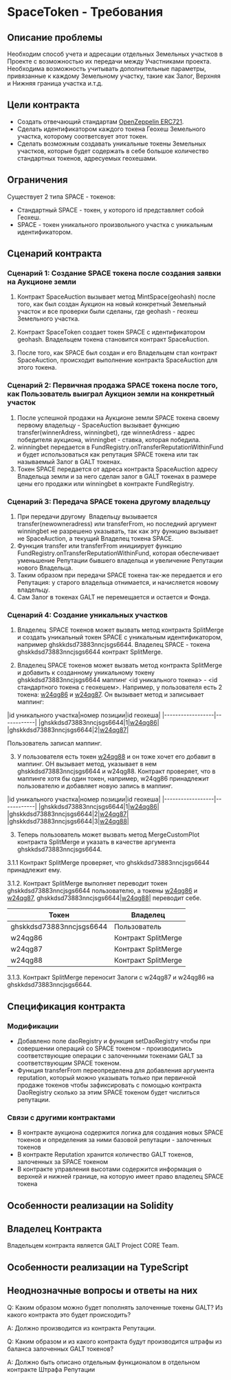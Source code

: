 # SpaceToken - Требования

## Описание проблемы
Необходим способ учета и адресации отдельных Земельных участков в Проекте с возможностью их передачи между Участниками проекта. Необходима возможность учитывать дополнительные параметры, привязанные к каждому Земельному участку, такие как Залог, Верхняя и Нижняя граница участка и.т.д.

## Цели контракта
- Создать отвечающий стандартам [OpenZeppelin ERC721](https://github.com/OpenZeppelin/openzeppelin-solidity/blob/master/contracts/token/ERC721).
- Сделать идентификатором каждого токена Геохеш Земельного участка, которому соответсвует этот токен.
- Сделать возможным создавать уникальные токены Земельных участков, которые будет содержать в себе большое количество стандартных токенов, адресуемых геохешами.

## Ограничения
Существует 2 типа SPACE - токенов:
- Стандартный SPACE - токен, у которого id представляет собой Геохеш.
- SPACE - токен уникального произвольного участка с уникальным идентификатором.

## Сценарий контракта
### Сценарий 1: Создание SPACE токена после создания заявки на Аукционе земли
1. Контракт SpaceAuction вызывает метод MintSpace(geohash) после того, как был создан Аукцион на новый конкретный Земельный участок и все проверки были сделаны, где geohash - геохеш Земельного участка. 

2. Контракт SpaceToken создает токен SPACE с идентификатором geohash. Владельцем токена становится контракт SpaceAuction.
3. После того, как SPACE был создан и его Владельцем стал контракт SpaceAuction, происходит выполнение контракта SpaceAuction для этого токена.
### Сценарий 2: Первичная продажа SPACE токена после того, как Пользователь выиграл Аукцион земли на конкретный участок
1. После успешной продажи на Аукционе земли SPACE токена своему первому владельцу - SpaceAuction вызывает функцию transfer(winnerAdress, winningbet), где winnerAdress - адрес победителя аукциона, winningbet - ставка, которая победила.
2. winningbet передается в FundRegistry.onTransferReputationWithinFund и будет использоваться как репутация SPACE токена или так называемый Залог в GALT токенах.
3. Токен SPACE передается от адреса контракта SpaceAuction адресу Владельца земли и за него сделан залог в GALT токенах в размере цены его продажи или winningbet в контракте FundRegistry.
### Сценарий 3: Передача SPACE токена другому владельцу
1. При передачи другому  Владельцу вызывается transfer(newowneradress) или transferFrom, но последний аргумент winningbet не разрешено указывать, так как эту функцию вызывает не SpaceAuction, а текущий Владелец токена SPACE.
2. Функция transfer или transferFrom инициирует функцию FundRegistry.onTransferReputationWithinFund, которая обеспечивает уменьшение Репутации бывшего владельца и увеличение Репутации нового Владельца.
3. Таким образом при передачи SPACE токена так-же передается и его Репутация: у старого владельца отнимается, и начисляется новому владельцу.
4. Сам Залог в токенах GALT не перемещается и остается и Фонда.

### Сценарий 4: Создание уникальных участков
1. Владелец  SPACE токенов может вызвать метод контракта SplitMerge и создать уникальный токен SPACE с уникальным идентификатором, например ghskkdsd73883nncjsgs6644. Владелец SPACE - токена ghskkdsd73883nncjsgs6644 контракт SplitMerge.

2. Владелец  SPACE токенов может вызвать метод контракта SplitMerge и добавить к созданному уникальному токену ghskkdsd73883nncjsgs6644 маппинг <id уникального токена> - <id стандартного токена с геохешем>.
Например, у пользователя есть 2 токена: [w24qg86](http://explorer.galtproject.io/map/#w24qg86) и [w24qg87](http://explorer.galtproject.io/map/#w24qg87). Он вызывает метод и записывает маппинг:

|id уникального участка|номер позиции|id геохеша|
|------------------|------------|
|ghskkdsd73883nncjsgs6644|1|[w24qg86](http://explorer.galtproject.io/map/#w24qg86)|
|ghskkdsd73883nncjsgs6644|2|[w24qg87](http://explorer.galtproject.io/map/#w24qg87)|

Пользователь записал маппинг.

3. У пользователя есть токен [w24qg88](http://explorer.galtproject.io/map/#w24qg88) и он тоже хочет его добавит в маппинг. ОН вызывает метод, указывает в нем ghskkdsd73883nncjsgs6644 и w24qg88. Контракт проверяет, что в маппинге хотя бы один токен, например, w24qg86 принадлежит пользователю и добавляет новую запись в маппинг.

|id уникального участка|номер позиции|id геохеша|
|------------------|------------|
|ghskkdsd73883nncjsgs6644|1|[w24qg86](http://explorer.galtproject.io/map/#w24qg86)|
|ghskkdsd73883nncjsgs6644|2|[w24qg87](http://explorer.galtproject.io/map/#w24qg87)|
|ghskkdsd73883nncjsgs6644|3|[w24qg88](http://explorer.galtproject.io/map/#w24qg88)|

3. Теперь пользователь может вызвать метод MergeCustomPlot контракта SplitMerge и указать в качестве аргумента ghskkdsd73883nncjsgs6644. 

3.1.1 Контракт SplitMerge проверяет, что ghskkdsd73883nncjsgs6644 принадлежит ему.

3.1.2. Контракт SplitMerge выполняет переводит токен ghskkdsd73883nncjsgs6644 пользователю, а токены [w24qg86](http://explorer.galtproject.io/map/#w24qg86) и [w24qg87](http://explorer.galtproject.io/map/#w24qg87), ghskkdsd73883nncjsgs6644|[w24qg88](http://explorer.galtproject.io/map/#w24qg88)| переводит себе.

|Токен|Владелец|
|-----|--------|
|ghskkdsd73883nncjsgs6644|Пользователь|
|w24qg86|Контракт SplitMerge|
|w24qg87|Контракт SplitMerge|
|w24qg88|Контракт SplitMerge|

3.1.3. Контракт SplitMerge переносит Залоги с w24qg87 и w24qg86 на ghskkdsd73883nncjsgs6644.

## Спецификация контракта
### Модификации
- Добавлено поле daoRegistry и функция setDaoRegistry чтобы при совершении операций со SPACE токеном - производились соответствующие операции с залоченными токенами GALT за соответствующим SPACE токеном.
- Функция transferFrom переопределена для добавления аргумента reputation, который можно указывать только при первичной продаже токенов чтобы зафиксировать c помощью контракта DaoRegistry сколько за этим SPACE токеном будет числиться репутации.
### Связи с другими контрактами
- В контракте аукциона содержится логика для создания новых SPACE токенов и определения за ними базовой репутации - залоченных токенов
- В контракте Reputation хранится количество GALT токенов, залоченных за SPACE токеном
- В контракте управления высотами содержится информация о верхней и нижней границе, на которую имеет право владелец SPACE токена

## Особенности реализации на Solidity
## Владелец Контракта
Владельцем контракта является GALT Project CORE Team.

## Особенности реализации на TypeScript

## Неоднозначные вопросы и ответы на них
Q: Каким образом можно будет пополнять залоченные токены GALT? Из какого контракта это будет происходить?

A: Должно производится из контракта Репутации.

Q: Каким образом и из какого контракта будут производится штрафы из баланса залоченных GALT токенов?

A: Должно быть описано отдельным функционалом в отдельном контракте Штрафа Репутации

